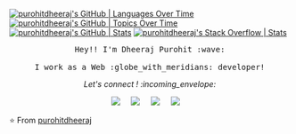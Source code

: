 [![purohitdheeraj's GitHub | Languages Over Time](https://stats.quine.sh/purohitdheeraj/languages-over-time?theme=dark)](https://quine.sh?utm_source=widgets&utm_campaign=purohitdheeraj)
[![purohitdheeraj's GitHub | Topics Over Time](https://stats.quine.sh/purohitdheeraj/topics-over-time?theme=dark)](https://quine.sh?utm_source=widgets&utm_campaign=purohitdheeraj)
[![purohitdheeraj's GitHub | Stats](https://stats.quine.sh/purohitdheeraj/github?theme=dark)](https://quine.sh?utm_source=widgets&utm_campaign=purohitdheeraj)
[![purohitdheeraj's Stack Overflow | Stats](https://stats.quine.sh/purohitdheeraj/stack-overflow?theme=dark)](https://quine.sh?utm_source=widgets&utm_campaign=purohitdheeraj)
<p align="center"> 
  <samp >
    Hey!! I'm Dheeraj Purohit :wave:
    <br><br>
    I work as a Web :globe_with_meridians: developer!
  </samp>
</p>

<p align="center"> 
  <i> Let's connect ! :incoming_envelope: </i>
</p>

<p align="center">
<a href="https://www.linkedin.com/in/dheeraj-purohit-79ba4a168/7"><img src="https://img.icons8.com/cute-clipart/64/000000/linkedin.png"/></a> &nbsp; &nbsp;
<a href="https://www.instagram.com/theindianyoga/"><img src="https://img.icons8.com/cute-clipart/64/000000/instagram-new.png"/></a> &nbsp; &nbsp;
<a href="https://dheeraj-purohit-portfolio.netlify.app/"><img src="https://img.icons8.com/windows/64/000000/portfolio.png"/></a> &nbsp; &nbsp;
<a href="mailto:purohitdheeraj89@gmail.com"><img src="https://img.icons8.com/cotton/64/000000/email-open.png"/></a> &nbsp; &nbsp;
</p>

<!--https://icons8.com/icons/set/svg-->

⭐️ From [purohitdheeraj](https://github.com/purohitdheeraj)
